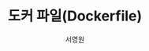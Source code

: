 ---
layout: post
title:        도커 파일(Dockerfile)
author:       서영원
published : false
comments: true
categories: 도커
---